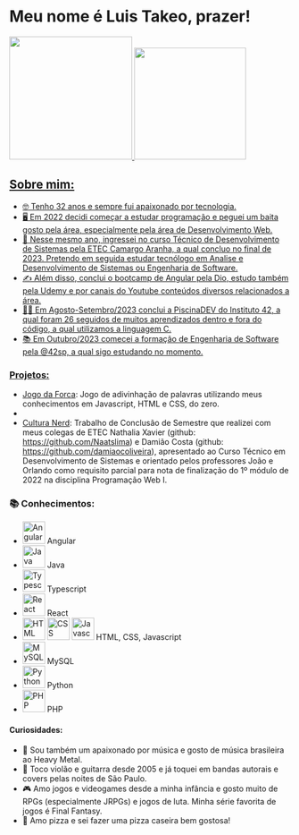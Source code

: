 # Meu nome é Luis Takeo, prazer!

<div>
<a href="https://github.com/LuisTakeo">
<img height="220em" src="https://github-readme-stats.vercel.app/api/top-langs/?username=LuisTakeo&layout=compact&langs_count=9&theme=dracula"/>
<img height="200em" src="https://github-readme-stats.vercel.app/api?username=LuisTakeo&show_icons=true&theme=dracula&include_all_commits=true&count_private=true"/>
</div>

## Sobre mim:

- 🤓 Tenho 32 anos e sempre fui apaixonado por tecnologia. 
- 🖥️ Em 2022 decidi começar a estudar programação e peguei um baita gosto pela área, especialmente pela área de Desenvolvimento Web.
- 🏫 Nesse mesmo ano, ingressei no curso Técnico de Desenvolvimento de Sistemas pela ETEC Camargo Aranha, a qual concluo no final de 2023. Pretendo em seguida estudar tecnólogo em Analise e Desenvolvimento de Sistemas ou Engenharia de Software.
- ✍️ Além disso, conclui o bootcamp de Angular pela Dio, estudo também pela Udemy e por canais do Youtube conteúdos diversos relacionados a área.
- 🏊‍♀️ Em Agosto-Setembro/2023 conclui a PiscinaDEV do Instituto 42, a qual foram 26 seguidos de muitos aprendizados dentro e fora do código, a qual utilizamos a linguagem C.
- 📚 Em Outubro/2023 comecei a formação de Engenharia de Software pela @42sp, a qual sigo estudando no momento.


### Projetos:
- <a href="https://jogo-da-forca-iota.vercel.app">Jogo da Forca</a>: Jogo de adivinhação de palavras utilizando meus conhecimentos em Javascript, HTML e CSS, do zero.
- 
- <a href="https://cultura-nerd.vercel.app">Cultura Nerd</a>: Trabalho de Conclusão de Semestre que realizei com meus colegas de ETEC Nathalia Xavier (github: https://github.com/Naatslima) e Damião Costa (github: https://github.com/damiaocoliveira), apresentado ao Curso Técnico em Desenvolvimento de Sistemas e orientado pelos professores João e Orlando como requisito parcial para nota de finalização do 1º módulo de 2022 na disciplina Programação Web I.


### 📚 Conhecimentos:
- <img width="40px" alt="Angular" src="https://cdn.jsdelivr.net/gh/devicons/devicon/icons/angularjs/angularjs-original.svg" /> Angular
- <img width="40px" alt="Java" src="https://cdn.jsdelivr.net/gh/devicons/devicon/icons/java/java-original-wordmark.svg" /> Java
- <img width="40px" alt="Typescript" src="https://cdn.jsdelivr.net/gh/devicons/devicon/icons/typescript/typescript-original.svg" /> Typescript
- <img width="40px" alt="React" src="https://cdn.jsdelivr.net/gh/devicons/devicon/icons/react/react-original-wordmark.svg" /> React
- <div><img width="40px" alt="HTML" src="https://cdn.jsdelivr.net/gh/devicons/devicon/icons/html5/html5-original-wordmark.svg" />
  <img width="40px" alt="CSS" src="https://cdn.jsdelivr.net/gh/devicons/devicon/icons/css3/css3-original-wordmark.svg" />
  <img width="40px" alt="Javascript" src="https://cdn.jsdelivr.net/gh/devicons/devicon/icons/javascript/javascript-original.svg" /> HTML, CSS, Javascript
  </div> 
- <img width="40px" alt="MySQL" src="https://cdn.jsdelivr.net/gh/devicons/devicon/icons/mysql/mysql-original-wordmark.svg" /> MySQL
- <img width="40px" alt="Python" src="https://cdn.jsdelivr.net/gh/devicons/devicon/icons/python/python-original-wordmark.svg" /> Python
- <img width="40px" alt="PHP"  src="https://cdn.jsdelivr.net/gh/devicons/devicon/icons/php/php-plain.svg" /> PHP



#### Curiosidades:
- 🎵 Sou também um apaixonado por música e gosto de música brasileira ao Heavy Metal.
- 🎸 Toco violão e guitarra desde 2005 e já toquei em bandas autorais e covers pelas noites de São Paulo.
- 🎮 Amo jogos e videogames desde a minha infância e gosto muito de RPGs (especialmente JRPGs) e jogos de luta. Minha série favorita de jogos é Final Fantasy.
- 🍕 Amo pizza e sei fazer uma pizza caseira bem gostosa!








